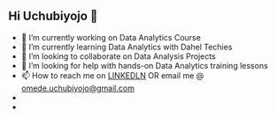 ## Hi Uchubiyojo 👋

<!--
**Uchubiyojo/Uchubiyojo** is a ✨ _special_ ✨ repository because its `README.md` (this file) appears on your GitHub profile.

Here are some ideas to get you started:
-->
- 🔭 I’m currently working on Data Analytics Course
- 🌱 I’m currently learning Data Analytics with Dahel Techies
- 👯 I’m looking to collaborate on Data Analysis Projects
- 🤔 I’m looking for help with hands-on Data Analytics training lessons
- 📫 How to reach me on [LINKEDLN](www.linkedin.com/in/uchubiyojo-omede-614056141) OR email me @ omede.uchubiyojo@gmail.com
- <!--💬 Ask me about ... -->
- <!--
- 😄 Pronouns: ...
- ⚡ Fun fact: ...
- -->
